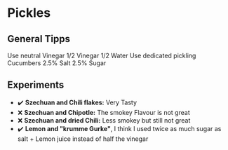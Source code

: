 # Pickles

## General Tipps

Use neutral Vinegar
1/2 Vinegar 1/2 Water
Use dedicated pickling Cucumbers
2.5% Salt
2.5% Sugar

## Experiments

- :heavy_check_mark: **Szechuan and Chili flakes:** Very Tasty
- :x: **Szechuan and Chipotle:** The smokey Flavour is not great
- :x: **Szechuan and dried Chili:** Less smokey but still not great
- :heavy_check_mark: **Lemon and "krumme Gurke"**, I think I used twice as much sugar as salt + Lemon juice instead of half the vinegar 
